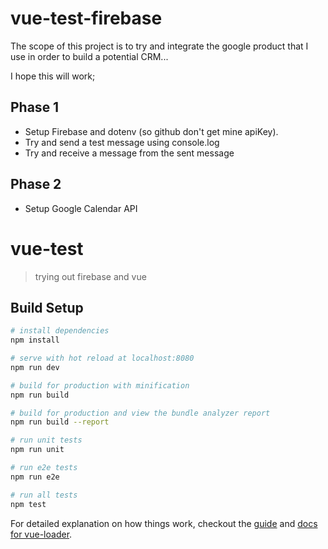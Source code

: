 # vue-test-firebase

The scope of this project is to try and integrate the google product that I use in order to build a potential CRM...

I hope this will work;

## Phase 1

- Setup Firebase and dotenv (so github don't get mine apiKey).
- Try and send a test message using console.log
- Try and receive a message from the sent message

## Phase 2

- Setup Google Calendar API


# vue-test

> trying out firebase and vue

## Build Setup

``` bash
# install dependencies
npm install

# serve with hot reload at localhost:8080
npm run dev

# build for production with minification
npm run build

# build for production and view the bundle analyzer report
npm run build --report

# run unit tests
npm run unit

# run e2e tests
npm run e2e

# run all tests
npm test
```

For detailed explanation on how things work, checkout the [guide](http://vuejs-templates.github.io/webpack/) and [docs for vue-loader](http://vuejs.github.io/vue-loader).
